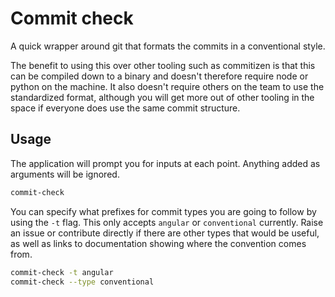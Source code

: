 # Commit check

A quick wrapper around git that formats the commits in a conventional style.

The benefit to using this over other tooling such as commitizen is that this
can be compiled down to a binary and doesn't therefore require node or python
on the machine.
It also doesn't require others on the team to use the standardized format,
although you will get more out of other tooling in the space if everyone does
use the same commit structure.

## Usage

The application will prompt you for inputs at each point.
Anything added as arguments will be ignored.

``` bash
commit-check
```

You can specify what prefixes for commit types you are going to follow by
using the `-t` flag.
This only accepts `angular` or `conventional` currently.
Raise an issue or contribute directly if there are other types that would be
useful, as well as links to documentation showing where the convention comes
from.

``` bash
commit-check -t angular
commit-check --type conventional
```
